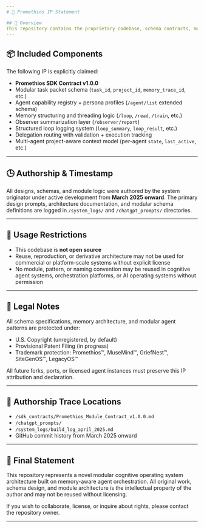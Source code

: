 ```yaml
---
# 🔐 Promethios IP Statement

## 🧠 Overview
This repository contains the proprietary codebase, schema contracts, module interfaces, and architecture patterns for the Promethios Cognitive Operating System ("Promethios OS"). All code, designs, and documentation in this repository are protected under U.S. and international intellectual property law.
---
```


## 📦 Included Components

The following IP is explicitly claimed:

- **Promethios SDK Contract v1.0.0**
- Modular task packet schema (`task_id`, `project_id`, `memory_trace_id`, etc.)
- Agent capability registry + persona profiles (`/agent/list` extended schema)
- Memory structuring and threading logic (`/loop`, `/read`, `/train`, etc.)
- Observer summarization layer (`/observer/report`)
- Structured loop logging system (`loop_summary`, `loop_result`, etc.)
- Delegation routing with validation + execution tracking
- Multi-agent project-aware context model (per-agent `state`, `last_active`, etc.)

---

## 🕒 Authorship & Timestamp

All designs, schemas, and module logic were authored by the system originator under active development from **March 2025 onward**. The primary design prompts, architecture documentation, and modular schema definitions are logged in `/system_logs/` and `/chatgpt_prompts/` directories.

---

## 🚫 Usage Restrictions

- This codebase is **not open source**
- Reuse, reproduction, or derivative architecture may not be used for commercial or platform-scale systems without explicit license
- No module, pattern, or naming convention may be reused in cognitive agent systems, orchestration platforms, or AI operating systems without permission

---

## 📄 Legal Notes

All schema specifications, memory architecture, and modular agent patterns are protected under:

- U.S. Copyright (unregistered, by default)
- Provisional Patent Filing (in progress)
- Trademark protection: Promethios™, MuseMind™, GriefNest™, SiteGenOS™, LegacyOS™

All future forks, ports, or licensed agent instances must preserve this IP attribution and declaration.

---

## 📁 Authorship Trace Locations

- `/sdk_contracts/Promethios_Module_Contract_v1.0.0.md`
- `/chatgpt_prompts/`
- `/system_logs/build_log_april_2025.md`
- GitHub commit history from March 2025 onward

---

## 🧠 Final Statement

This repository represents a novel modular cognitive operating system architecture built on memory-aware agent orchestration. All original work, schema design, and module architecture is the intellectual property of the author and may not be reused without licensing.

If you wish to collaborate, license, or inquire about rights, please contact the repository owner.

---

